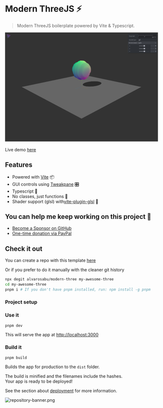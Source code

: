 # Modern ThreeJS ⚡️

> Modern ThreeJS boilerplate powered by Vite & Typescript.

![Modern ThreeJS](./public/modern-three.png)

Live demo [here](https://modern-three.alvarosaburido.dev/)

## Features

- Powered with [Vite](https://vite.dev/) 📦
- GUI controls using [Tweakpane](https://cocopon.github.io/tweakpane/) 🎛
- Typescript 🦾
- No classes, just functions 🎯
- Shader support (glsl) with[vite-plugin-glsl](https://github.com/UstymUkhman/vite-plugin-glsl) 🎨

## You can help me keep working on this project 💚

- [Become a Sponsor on GitHub](https://github.com/sponsors/alvarosabu)
- [One-time donation via PayPal](https://paypal.me/alvarosaburido)

## Check it out

You can create a repo with this template [here](https://github.com/alvarosabu/modern-three/generate)

Or if you prefer to do it manually with the cleaner git history

```bash
npx degit alvarosabu/modern-three my-awesome-three
cd my-awesome-three
pnpm i # If you don't have pnpm installed, run: npm install -g pnpm
```

### Project setup

### Use it

```
pnpm dev
```

This will serve the app at [http://localhost:3000](http://localhost:3000)

### Build it

```
pnpm build
```

Builds the app for production to the `dist` folder.<br>

The build is minified and the filenames include the hashes.<br>
Your app is ready to be deployed!

See the section about [deployment](#deployment) for more information.

![repository-banner.png](https://res.cloudinary.com/alvarosaburido/image/upload/v1612193118/as-portfolio/Repo_Banner_kexozw.png)
